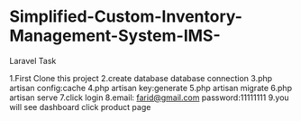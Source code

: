 # Simplified-Custom-Inventory-Management-System-IMS-
Laravel Task

1.First Clone this project
2.create database database connection
3.php artisan config:cache
4.php artisan key:generate
5.php artisan migrate
6.php artisan serve
7.click login 
8.email: farid@gmail.com password:11111111
9.you will see dashboard click product page